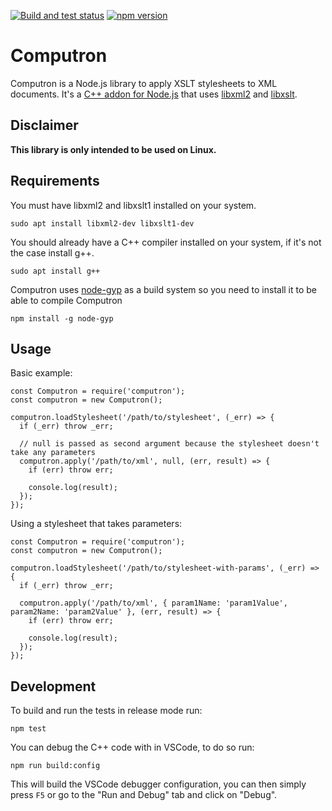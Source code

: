 [![Build and test status](https://github.com/Inist-CNRS/computron/actions/workflows/build-and-test.yml/badge.svg)](https://github.com/Inist-CNRS/computron/actions/workflows/build-and-test.yml)
[![npm version](https://badge.fury.io/js/computron.svg)](https://badge.fury.io/js/computron)

# Computron
Computron is a Node.js library to apply XSLT stylesheets to XML documents. It's a [C++ addon for Node.js](https://nodejs.org/api/addons.html) that uses [libxml2](http://www.xmlsoft.org/) and [libxslt](http://xmlsoft.org/libxslt/).

## Disclaimer
**This library is only intended to be used on Linux.**

## Requirements
You must have libxml2 and libxslt1 installed on your system.
```
sudo apt install libxml2-dev libxslt1-dev
```

You should already have a C++ compiler installed on your system, if it's not the case install g++.
```
sudo apt install g++
```

Computron uses [node-gyp](https://github.com/nodejs/node-gyp) as a build system so you need to install it to be able to compile Computron
```
npm install -g node-gyp
```

## Usage
Basic example:
```JS
const Computron = require('computron');
const computron = new Computron();

computron.loadStylesheet('/path/to/stylesheet', (_err) => {
  if (_err) throw _err;

  // null is passed as second argument because the stylesheet doesn't take any parameters
  computron.apply('/path/to/xml', null, (err, result) => {
    if (err) throw err;

    console.log(result);
  });
});
```

Using a stylesheet that takes parameters:
```JS
const Computron = require('computron');
const computron = new Computron();

computron.loadStylesheet('/path/to/stylesheet-with-params', (_err) => {
  if (_err) throw _err;

  computron.apply('/path/to/xml', { param1Name: 'param1Value', param2Name: 'param2Value' }, (err, result) => {
    if (err) throw err;

    console.log(result);
  });
});
```

## Development
To build and run the tests in release mode run:
```
npm test
```

You can debug the C++ code with in VSCode, to do so run:
```
npm run build:config
```
This will build the VSCode debugger configuration, you can then simply press `F5` or go to the "Run and Debug" tab and click on "Debug".
